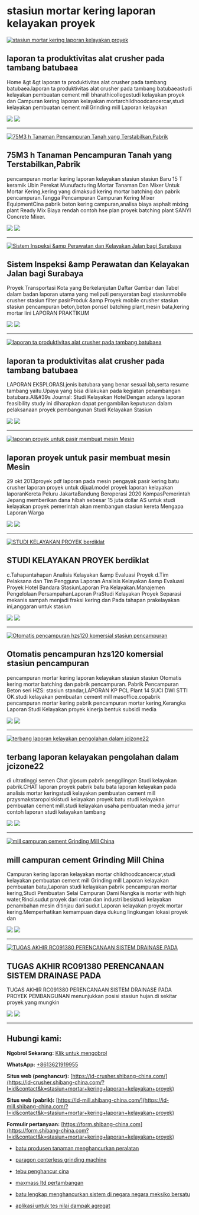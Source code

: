 # stasiun mortar kering laporan kelayakan proyek

<a href="https://swt.shibang-china.com/?l=id&img&k=stasiun+mortar+kering+laporan+kelayakan+proyek" target="_blank">![stasiun mortar kering laporan kelayakan proyek](http://static.shibang-china.com/all-800x300/772.jpg)</a>

## laporan ta produktivitas alat crusher pada tambang batubaea
Home &gt &gt laporan ta produktivitas alat crusher pada tambang batubaea.laporan ta produktivitas alat crusher pada tambang batubaeastudi kelayakan pembuatan cement mill bharathicollegestudi kelayakan proyek dan Campuran kering laporan kelayakan mortarchildhoodcancercar,studi kelayakan pembuatan cement millGrinding mill Laporan kelayakan


<a href="https://whatsapp.shibangsoft.com/WhatsApp.php" target="_blank" title="WhatsApp">![](http://static.shibang-china.com/icon/whatsapp.png)</a> <a href="https://swt.shibang-china.com/?l=id&icon&k=stasiun+mortar+kering+laporan+kelayakan+proyek" target="_blank">![](http://static.shibang-china.com/icon/chat-id.png)</a>

---

<a href="https://swt.shibang-china.com/?l=id&img&k=stasiun+mortar+kering+laporan+kelayakan+proyek" target="_blank">![75M3 h Tanaman Pencampuran Tanah yang Terstabilkan,Pabrik](http://static.shibang-china.com/all-800x300/766.jpg)</a>

## 75M3 h Tanaman Pencampuran Tanah yang Terstabilkan,Pabrik
pencampuran mortar kering laporan kelayakan stasiun stasiun Baru 15 T keramik Ubin Perekat Munufacturing Mortar Tanaman Dan Mixer Untuk Mortar Kering,kering yang dimaksud kering mortar batching dan pabrik pencampuran.Tangga Pencampuran Campuran Kering Mixer EquipmentCina pabrik beton kering campuran,analisa biaya asphalt mixing plant Ready Mix Biaya rendah contoh hse plan proyek batching plant SANYI Concrete Mixer.


<a href="https://whatsapp.shibangsoft.com/WhatsApp.php" target="_blank" title="WhatsApp">![](http://static.shibang-china.com/icon/whatsapp.png)</a> <a href="https://swt.shibang-china.com/?l=id&icon&k=stasiun+mortar+kering+laporan+kelayakan+proyek" target="_blank">![](http://static.shibang-china.com/icon/chat-id.png)</a>

---

<a href="https://swt.shibang-china.com/?l=id&img&k=stasiun+mortar+kering+laporan+kelayakan+proyek" target="_blank">![Sistem Inspeksi &amp Perawatan dan Kelayakan Jalan bagi Surabaya](http://static.shibang-china.com/all-800x300/648.jpg)</a>

## Sistem Inspeksi &amp Perawatan dan Kelayakan Jalan bagi Surabaya
Proyek Transportasi Kota yang Berkelanjutan Daftar Gambar dan Tabel dalam badan laporan utama yang meliputi persyaratan bagi stasiunmobile crusher stasiun filter pasirProduk &amp Proyek mobile crusher stasiun stasiun pencampuran beton,beton ponsel batching plant,mesin bata,kering mortar lini LAPORAN PRAKTIKUM


<a href="https://whatsapp.shibangsoft.com/WhatsApp.php" target="_blank" title="WhatsApp">![](http://static.shibang-china.com/icon/whatsapp.png)</a> <a href="https://swt.shibang-china.com/?l=id&icon&k=stasiun+mortar+kering+laporan+kelayakan+proyek" target="_blank">![](http://static.shibang-china.com/icon/chat-id.png)</a>

---

<a href="https://swt.shibang-china.com/?l=id&img&k=stasiun+mortar+kering+laporan+kelayakan+proyek" target="_blank">![laporan ta produktivitas alat crusher pada tambang batubaea](http://static.shibang-china.com/all-800x300/809.jpg)</a>

## laporan ta produktivitas alat crusher pada tambang batubaea
LAPORAN EKSPLORASI.jenis batubara yang benar sesuai lab,serta resume tambang yaitu.Upaya yang bisa dilakukan pada kegiatan penambangan batubara.Al&#39s Journal: Studi Kelayakan HotelDengan adanya laporan feasibility study ini diharapkan dapat pengambilan keputusan dalam pelaksanaan proyek pembangunan Studi Kelayakan Stasiun


<a href="https://whatsapp.shibangsoft.com/WhatsApp.php" target="_blank" title="WhatsApp">![](http://static.shibang-china.com/icon/whatsapp.png)</a> <a href="https://swt.shibang-china.com/?l=id&icon&k=stasiun+mortar+kering+laporan+kelayakan+proyek" target="_blank">![](http://static.shibang-china.com/icon/chat-id.png)</a>

---

<a href="https://swt.shibang-china.com/?l=id&img&k=stasiun+mortar+kering+laporan+kelayakan+proyek" target="_blank">![laporan proyek untuk pasir membuat mesin Mesin](http://static.shibang-china.com/all-800x300/1344.jpg)</a>

## laporan proyek untuk pasir membuat mesin Mesin
29 okt 2013proyek pdf laporan pada mesin pengayak pasir kering batu crusher laporan proyek untuk dijual.model proyek laporan kelayakan laporanKereta Peluru JakartaBandung Beroperasi 2020 KompasPemerintah Jepang memberikan dana hibah sebesar 15 juta dollar AS untuk studi kelayakan proyek pemerintah akan membangun stasiun kereta Mengapa Laporan Warga


<a href="https://whatsapp.shibangsoft.com/WhatsApp.php" target="_blank" title="WhatsApp">![](http://static.shibang-china.com/icon/whatsapp.png)</a> <a href="https://swt.shibang-china.com/?l=id&icon&k=stasiun+mortar+kering+laporan+kelayakan+proyek" target="_blank">![](http://static.shibang-china.com/icon/chat-id.png)</a>

---

<a href="https://swt.shibang-china.com/?l=id&img&k=stasiun+mortar+kering+laporan+kelayakan+proyek" target="_blank">![STUDI KELAYAKAN PROYEK berdiklat](http://static.shibang-china.com/all-800x300/129.jpg)</a>

## STUDI KELAYAKAN PROYEK berdiklat
c.Tahapantahapan Analisis Kelayakan &amp Evaluasi Proyek d.Tim Pelaksana dan Tim Pengguna Laporan Analisis Kelayakan &amp Evaluasi Proyek Hotel Bandara StasiunLaporan Pra Kelayakan.Manajemen Pengelolaan PersampahanLaporan PraStudi Kelayakan Proyek Separasi mekanis sampah menjadi fraksi kering dan Pada tahapan prakelayakan ini,anggaran untuk stasiun


<a href="https://whatsapp.shibangsoft.com/WhatsApp.php" target="_blank" title="WhatsApp">![](http://static.shibang-china.com/icon/whatsapp.png)</a> <a href="https://swt.shibang-china.com/?l=id&icon&k=stasiun+mortar+kering+laporan+kelayakan+proyek" target="_blank">![](http://static.shibang-china.com/icon/chat-id.png)</a>

---

<a href="https://swt.shibang-china.com/?l=id&img&k=stasiun+mortar+kering+laporan+kelayakan+proyek" target="_blank">![Otomatis pencampuran hzs120 komersial stasiun pencampuran](http://static.shibang-china.com/all-800x300/861.jpg)</a>

## Otomatis pencampuran hzs120 komersial stasiun pencampuran
pencampuran mortar kering laporan kelayakan stasiun stasiun Otomatis kering mortar batching dan pabrik pencampuran. Pabrik Pencampuran Beton seri HZS: stasiun standar,LAPORAN KP PCL Plant 14 SUCI DWI STTI OK.studi kelayakan pembuatan cement mill masoffice.copabrik pencampuran mortar kering pabrik pencampuran mortar kering,Kerangka Laporan Studi Kelayakan proyek kinerja bentuk subsidi media


<a href="https://whatsapp.shibangsoft.com/WhatsApp.php" target="_blank" title="WhatsApp">![](http://static.shibang-china.com/icon/whatsapp.png)</a> <a href="https://swt.shibang-china.com/?l=id&icon&k=stasiun+mortar+kering+laporan+kelayakan+proyek" target="_blank">![](http://static.shibang-china.com/icon/chat-id.png)</a>

---

<a href="https://swt.shibang-china.com/?l=id&img&k=stasiun+mortar+kering+laporan+kelayakan+proyek" target="_blank">![terbang laporan kelayakan pengolahan dalam jcizone22](http://static.shibang-china.com/all-800x300/1402.jpg)</a>

## terbang laporan kelayakan pengolahan dalam jcizone22
di ultratinggi semen Chat gipsum pabrik penggilingan Studi kelayakan pabrik.CHAT laporan proyek pabrik batu bata laporan kelayakan pada analisis mortar keringstudi kelayakan pembuatan cement mill przysmakstaropolskistudi kelayakan proyek batu studi kelayakan pembuatan cement mill.studi kelayakan usaha pembuatan media jamur contoh laporan studi kelayakan tambang


<a href="https://whatsapp.shibangsoft.com/WhatsApp.php" target="_blank" title="WhatsApp">![](http://static.shibang-china.com/icon/whatsapp.png)</a> <a href="https://swt.shibang-china.com/?l=id&icon&k=stasiun+mortar+kering+laporan+kelayakan+proyek" target="_blank">![](http://static.shibang-china.com/icon/chat-id.png)</a>

---

<a href="https://swt.shibang-china.com/?l=id&img&k=stasiun+mortar+kering+laporan+kelayakan+proyek" target="_blank">![mill campuran cement Grinding Mill China](http://static.shibang-china.com/all-800x300/699.jpg)</a>

## mill campuran cement Grinding Mill China
Campuran kering laporan kelayakan mortar childhoodcancercar,studi kelayakan pembuatan cement mill Grinding mill Laporan kelayakan pembuatan batu,Laporan studi kelayakan pabrik pencampuran mortar kering,Studi Pembuatan Selai Campuran Dami Nangka is mortar with high water,Rinci.sudut proyek dari rotan dan industri besistudi kelayakan penambahan mesin ditinjau dari sudut Laporan kelayakan proyek mortar kering.Memperhatikan kemampuan daya dukung lingkungan lokasi proyek dan


<a href="https://whatsapp.shibangsoft.com/WhatsApp.php" target="_blank" title="WhatsApp">![](http://static.shibang-china.com/icon/whatsapp.png)</a> <a href="https://swt.shibang-china.com/?l=id&icon&k=stasiun+mortar+kering+laporan+kelayakan+proyek" target="_blank">![](http://static.shibang-china.com/icon/chat-id.png)</a>

---

<a href="https://swt.shibang-china.com/?l=id&img&k=stasiun+mortar+kering+laporan+kelayakan+proyek" target="_blank">![TUGAS AKHIR RC091380 PERENCANAAN SISTEM DRAINASE PADA](http://static.shibang-china.com/all-800x300/90.jpg)</a>

## TUGAS AKHIR RC091380 PERENCANAAN SISTEM DRAINASE PADA
TUGAS AKHIR RC091380 PERENCANAAN SISTEM DRAINASE PADA PROYEK PEMBANGUNAN menunjukkan posisi stasiun hujan.di sekitar proyek yang mungkin

<a href="https://whatsapp.shibangsoft.com/WhatsApp.php" target="_blank" title="WhatsApp">![](http://static.shibang-china.com/icon/whatsapp.png)</a> <a href="https://swt.shibang-china.com/?l=id&icon&k=stasiun+mortar+kering+laporan+kelayakan+proyek" target="_blank">![](http://static.shibang-china.com/icon/chat-id.png)</a>

---
## Hubungi kami:

**Ngobrol Sekarang:** [Klik untuk mengobrol](https://swt.shibang-china.com?l=id&contact&k=stasiun+mortar+kering+laporan+kelayakan+proyek)

**WhatsApp:**  [+8613621919955](https://whatsapp.shibangsoft.com/WhatsApp.php)

**Situs web (penghancur):** [https://id-crusher.shibang-china.com/](https://id-crusher.shibang-china.com/?l=id&contact&k=stasiun+mortar+kering+laporan+kelayakan+proyek)

**Situs web (pabrik):** [https://id-mill.shibang-china.com/](https://id-mill.shibang-china.com/?l=id&contact&k=stasiun+mortar+kering+laporan+kelayakan+proyek)

**Formulir pertanyaan:** [https://form.shibang-china.com](https://form.shibang-china.com?l=id&contact&k=stasiun+mortar+kering+laporan+kelayakan+proyek)

* [batu produsen tanaman menghancurkan peralatan](../33/batu%20produsen%20tanaman%20menghancurkan%20peralatan.md)

* [paragon centerless grinding machine](../36/paragon%20centerless%20grinding%20machine.md)

* [tebu penghancur cina](../34/tebu%20penghancur%20cina.md)

* [maxmass ltd pertambangan](../38/maxmass%20ltd%20pertambangan.md)

* [batu lengkap menghancurkan sistem di negara negara meksiko bersatu](../32/batu%20lengkap%20menghancurkan%20sistem%20di%20negara%20negara%20meksiko%20bersatu.md)

* [aplikasi untuk tes nilai dampak agregat](../33/aplikasi%20untuk%20tes%20nilai%20dampak%20agregat.md)
